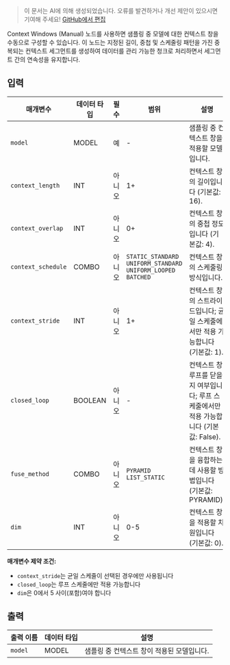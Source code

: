> 이 문서는 AI에 의해 생성되었습니다. 오류를 발견하거나 개선 제안이 있으시면 기여해 주세요! [GitHub에서 편집](https://github.com/Comfy-Org/embedded-docs/blob/main/comfyui_embedded_docs/docs/ContextWindowsManual/ko.md)

Context Windows (Manual) 노드를 사용하면 샘플링 중 모델에 대한 컨텍스트 창을 수동으로 구성할 수 있습니다. 이 노드는 지정된 길이, 중첩 및 스케줄링 패턴을 가진 중복되는 컨텍스트 세그먼트를 생성하여 데이터를 관리 가능한 청크로 처리하면서 세그먼트 간의 연속성을 유지합니다.

## 입력

| 매개변수 | 데이터 타입 | 필수 | 범위 | 설명 |
|-----------|-----------|----------|-------|-------------|
| `model` | MODEL | 예 | - | 샘플링 중 컨텍스트 창을 적용할 모델입니다. |
| `context_length` | INT | 아니오 | 1+ | 컨텍스트 창의 길이입니다 (기본값: 16). |
| `context_overlap` | INT | 아니오 | 0+ | 컨텍스트 창의 중첩 정도입니다 (기본값: 4). |
| `context_schedule` | COMBO | 아니오 | `STATIC_STANDARD`<br>`UNIFORM_STANDARD`<br>`UNIFORM_LOOPED`<br>`BATCHED` | 컨텍스트 창의 스케줄링 방식입니다. |
| `context_stride` | INT | 아니오 | 1+ | 컨텍스트 창의 스트라이드입니다; 균일 스케줄에서만 적용 가능합니다 (기본값: 1). |
| `closed_loop` | BOOLEAN | 아니오 | - | 컨텍스트 창 루프를 닫을지 여부입니다; 루프 스케줄에서만 적용 가능합니다 (기본값: False). |
| `fuse_method` | COMBO | 아니오 | `PYRAMID`<br>`LIST_STATIC` | 컨텍스트 창을 융합하는 데 사용할 방법입니다 (기본값: PYRAMID). |
| `dim` | INT | 아니오 | 0-5 | 컨텍스트 창을 적용할 차원입니다 (기본값: 0). |

**매개변수 제약 조건:**

- `context_stride`는 균일 스케줄이 선택된 경우에만 사용됩니다
- `closed_loop`는 루프 스케줄에만 적용 가능합니다
- `dim`은 0에서 5 사이(포함)여야 합니다

## 출력

| 출력 이름 | 데이터 타입 | 설명 |
|-------------|-----------|-------------|
| `model` | MODEL | 샘플링 중 컨텍스트 창이 적용된 모델입니다. |

